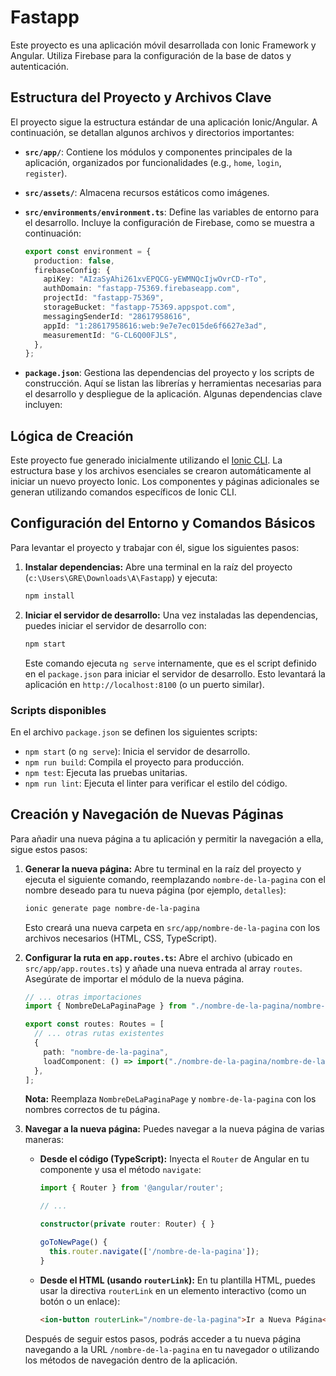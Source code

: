 # Fastapp

Este proyecto es una aplicación móvil desarrollada con Ionic Framework y Angular. Utiliza Firebase para la configuración de la base de datos y autenticación.

## Estructura del Proyecto y Archivos Clave

El proyecto sigue la estructura estándar de una aplicación Ionic/Angular. A continuación, se detallan algunos archivos y directorios importantes:

- **`src/app/`**: Contiene los módulos y componentes principales de la aplicación, organizados por funcionalidades (e.g., `home`, `login`, `register`).
- **`src/assets/`**: Almacena recursos estáticos como imágenes.
- **`src/environments/environment.ts`**: Define las variables de entorno para el desarrollo. Incluye la configuración de Firebase, como se muestra a continuación:

  ```typescript
  export const environment = {
    production: false,
    firebaseConfig: {
      apiKey: "AIzaSyAhi261xvEPQCG-yEWMNQcIjwOvrCD-rTo",
      authDomain: "fastapp-75369.firebaseapp.com",
      projectId: "fastapp-75369",
      storageBucket: "fastapp-75369.appspot.com",
      messagingSenderId: "28617958616",
      appId: "1:28617958616:web:9e7e7ec015de6f6627e3ad",
      measurementId: "G-CL6Q00FJLS",
    },
  };
  ```

- **`package.json`**: Gestiona las dependencias del proyecto y los scripts de construcción. Aquí se listan las librerías y herramientas necesarias para el desarrollo y despliegue de la aplicación. Algunas dependencias clave incluyen:

## Lógica de Creación

Este proyecto fue generado inicialmente utilizando el [Ionic CLI](https://ionicframework.com/docs/cli). La estructura base y los archivos esenciales se crearon automáticamente al iniciar un nuevo proyecto Ionic. Los componentes y páginas adicionales se generan utilizando comandos específicos de Ionic CLI.

## Configuración del Entorno y Comandos Básicos

Para levantar el proyecto y trabajar con él, sigue los siguientes pasos:

1.  **Instalar dependencias:**
    Abre una terminal en la raíz del proyecto (`c:\Users\GRE\Downloads\A\Fastapp`) y ejecuta:

    ```bash
    npm install
    ```

2.  **Iniciar el servidor de desarrollo:**
    Una vez instaladas las dependencias, puedes iniciar el servidor de desarrollo con:
    ```bash
    npm start
    ```
    Este comando ejecuta `ng serve` internamente, que es el script definido en el `package.json` para iniciar el servidor de desarrollo. Esto levantará la aplicación en `http://localhost:8100` (o un puerto similar).

### Scripts disponibles

En el archivo `package.json` se definen los siguientes scripts:

- `npm start` (o `ng serve`): Inicia el servidor de desarrollo.
- `npm run build`: Compila el proyecto para producción.
- `npm test`: Ejecuta las pruebas unitarias.
- `npm run lint`: Ejecuta el linter para verificar el estilo del código.

## Creación y Navegación de Nuevas Páginas

Para añadir una nueva página a tu aplicación y permitir la navegación a ella, sigue estos pasos:

1.  **Generar la nueva página:**
    Abre tu terminal en la raíz del proyecto y ejecuta el siguiente comando, reemplazando `nombre-de-la-pagina` con el nombre deseado para tu nueva página (por ejemplo, `detalles`):

    ```bash
    ionic generate page nombre-de-la-pagina
    ```

    Esto creará una nueva carpeta en `src/app/nombre-de-la-pagina` con los archivos necesarios (HTML, CSS, TypeScript).

2.  **Configurar la ruta en `app.routes.ts`:**
    Abre el archivo <mcfile name="app.routes.ts" path="src/app/app.routes.ts"></mcfile> (ubicado en `src/app/app.routes.ts`) y añade una nueva entrada al array `routes`. Asegúrate de importar el módulo de la nueva página.

    ```typescript
    // ... otras importaciones
    import { NombreDeLaPaginaPage } from "./nombre-de-la-pagina/nombre-de-la-pagina.page";

    export const routes: Routes = [
      // ... otras rutas existentes
      {
        path: "nombre-de-la-pagina",
        loadComponent: () => import("./nombre-de-la-pagina/nombre-de-la-pagina.page").then((m) => m.NombreDeLaPaginaPage),
      },
    ];
    ```

    **Nota:** Reemplaza `NombreDeLaPaginaPage` y `nombre-de-la-pagina` con los nombres correctos de tu página.

3.  **Navegar a la nueva página:**
    Puedes navegar a la nueva página de varias maneras:

    - **Desde el código (TypeScript):**
      Inyecta el `Router` de Angular en tu componente y usa el método `navigate`:

      ```typescript
      import { Router } from '@angular/router';

      // ...

      constructor(private router: Router) { }

      goToNewPage() {
        this.router.navigate(['/nombre-de-la-pagina']);
      }
      ```

    - **Desde el HTML (usando `routerLink`):**
      En tu plantilla HTML, puedes usar la directiva `routerLink` en un elemento interactivo (como un botón o un enlace):
      ```html
      <ion-button routerLink="/nombre-de-la-pagina">Ir a Nueva Página</ion-button>
      ```

    Después de seguir estos pasos, podrás acceder a tu nueva página navegando a la URL `/nombre-de-la-pagina` en tu navegador o utilizando los métodos de navegación dentro de la aplicación.
